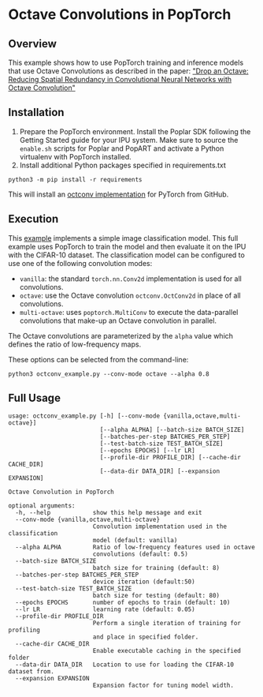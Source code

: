 <!-- Copyright (c) 2021 Graphcore Ltd. All rights reserved. -->
# Octave Convolutions in PopTorch

## Overview

This example shows how to use PopTorch training and inference models that use
Octave Convolutions as described in the paper:
["Drop an Octave: Reducing Spatial Redundancy in Convolutional Neural Networks with Octave Convolution"](https://arxiv.org/pdf/1904.05049.pdf)

## Installation

1. Prepare the PopTorch environment. Install the Poplar SDK following the
   Getting Started guide for your IPU system. Make sure to source the
   `enable.sh` scripts for Poplar and PopART and activate a Python virtualenv with PopTorch installed.
2. Install additional Python packages specified in requirements.txt
```:bash
python3 -m pip install -r requirements
```
This will install an [octconv implementation](https://github.com/braincreators/octconv) for PyTorch from GitHub.

## Execution

This [example](octconv_example.py) implements a simple image classification model.
This full example uses PopTorch to train the model and then evaluate it on the IPU with the CIFAR-10 dataset.
The classification model can be configured to use one of the following convolution modes:

* `vanilla`: the standard `torch.nn.Conv2d` implementation is used for all convolutions.
* `octave`: use the Octave convolution `octconv.OctConv2d` in place of all convolutions.
* `multi-octave`: uses `poptorch.MultiConv` to execute the data-parallel convolutions that make-up an Octave convolution in parallel.

The Octave convolutions are parameterized by the `alpha` value which defines the ratio of low-frequency maps.

These options can be selected from the command-line:
```:bash
python3 octconv_example.py --conv-mode octave --alpha 0.8
```

## Full Usage

```
usage: octconv_example.py [-h] [--conv-mode {vanilla,octave,multi-octave}]
                          [--alpha ALPHA] [--batch-size BATCH_SIZE]
                          [--batches-per-step BATCHES_PER_STEP]
                          [--test-batch-size TEST_BATCH_SIZE]
                          [--epochs EPOCHS] [--lr LR]
                          [--profile-dir PROFILE_DIR] [--cache-dir CACHE_DIR]
                          [--data-dir DATA_DIR] [--expansion EXPANSION]

Octave Convolution in PopTorch

optional arguments:
  -h, --help            show this help message and exit
  --conv-mode {vanilla,octave,multi-octave}
                        Convolution implementation used in the classification
                        model (default: vanilla)
  --alpha ALPHA         Ratio of low-frequency features used in octave
                        convolutions (default: 0.5)
  --batch-size BATCH_SIZE
                        batch size for training (default: 8)
  --batches-per-step BATCHES_PER_STEP
                        device iteration (default:50)
  --test-batch-size TEST_BATCH_SIZE
                        batch size for testing (default: 80)
  --epochs EPOCHS       number of epochs to train (default: 10)
  --lr LR               learning rate (default: 0.05)
  --profile-dir PROFILE_DIR
                        Perform a single iteration of training for profiling
                        and place in specified folder.
  --cache-dir CACHE_DIR
                        Enable executable caching in the specified folder
  --data-dir DATA_DIR   Location to use for loading the CIFAR-10 dataset from.
  --expansion EXPANSION
                        Expansion factor for tuning model width.
```
